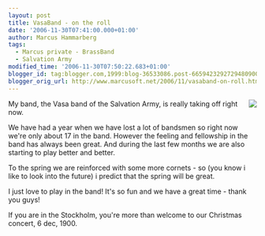 ```yaml
---
layout: post
title: VasaBand - on the roll
date: '2006-11-30T07:41:00.000+01:00'
author: Marcus Hammarberg
tags:
  - Marcus private - BrassBand
  - Salvation Army
modified_time: '2006-11-30T07:50:22.683+01:00'
blogger_id: tag:blogger.com,1999:blog-36533086.post-6659423292729480900
blogger_orig_url: http://www.marcusoft.net/2006/11/vasaband-on-roll.html
---
```


[<img
src="http://photos1.blogger.com/x/blogger2/4958/4459/320/921092/julkonsert%2006.jpg"
style="FLOAT: right; MARGIN: 0px 0px 10px 10px; CURSOR: hand"
data-border="0" />](http://photos1.blogger.com/x/blogger2/4958/4459/1600/118140/julkonsert%2006.jpg)

<div>

My band, the Vasa band of the Salvation Army, is really taking off right
now.

</div>





<div>

We have had a year when we have lost a lot of bandsmen so right now
we're only about 17 in the band. However the feeling and fellowship in
the band has always been great. And during the last few months we are
also starting to play better and better.

</div>





<div>

To the spring we are reinforced with some more cornets - so (you know i
like to look into the future) i predict that the spring will be great.

</div>





<div>

I just love to play in the band! It's so fun and we have a great time -
thank you guys!

</div>







<div>

If you are in the Stockholm, you're more than welcome to our Christmas
concert, 6 dec, 1900.

</div>
